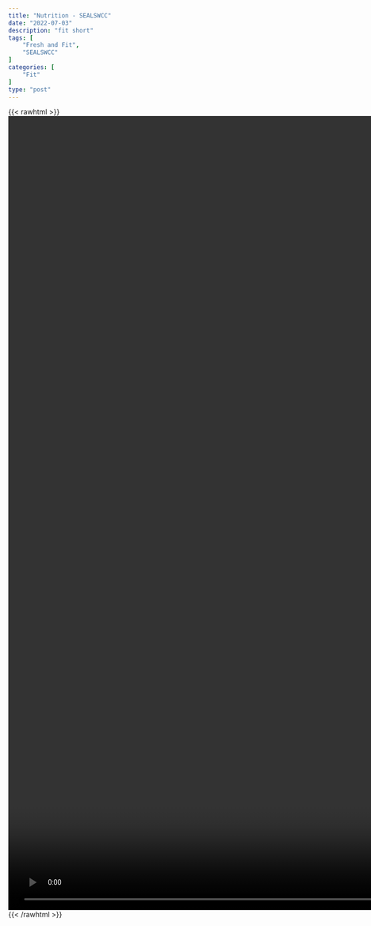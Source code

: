 ```yaml
---
title: "Nutrition - SEALSWCC"
date: "2022-07-03"
description: "fit short"
tags: [
    "Fresh and Fit",
    "SEALSWCC"
]
categories: [
    "Fit"
]
type: "post"
---
```

{{< rawhtml >}}
    <video style="height:40vh;width:auto" overflow="hidden" controls>
        <source src="https://lectures.dev00ps.com/Fit/PODCAST%20Episode%2011%20%7C%20Nutrition%20%7C%20SEALSWCC.COM.mp4" type="video/mp4"> 
    </video>
{{< /rawhtml >}}

